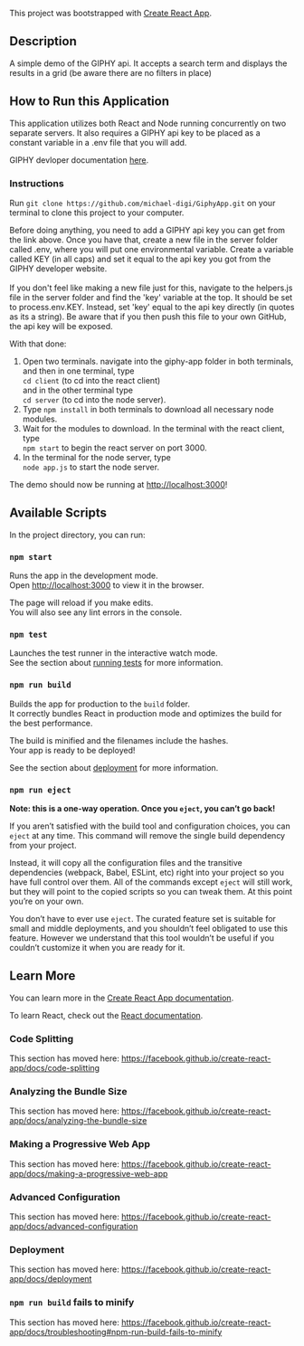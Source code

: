 This project was bootstrapped with [Create React App](https://github.com/facebook/create-react-app).

## Description

A simple demo of the GIPHY api. It accepts a search term and displays the results in a grid (be aware there are no filters in place)

## How to Run this Application

This application utilizes both React and Node running concurrently on two separate servers. It also requires a GIPHY api key to be placed as a constant variable in a .env file that you will add.

GIPHY devloper documentation [here](https://developers.giphy.com/).

### Instructions
Run ```git clone https://github.com/michael-digi/GiphyApp.git``` on your terminal to clone this project to your computer.

Before doing anything, you need to add a GIPHY api key you can get from the link above. Once you have that, create a new file in the server folder called .env, where you will put one environmental variable.
Create a variable called KEY (in all caps) and set it equal to the api key you got from the GIPHY developer website. <br /><br />
If you don't feel like making a new file just for this, navigate to the helpers.js file in the server folder and find the 'key' variable at the top. It should be set to process.env.KEY. Instead, set 'key' equal to the api key directly (in quotes as its a string). Be aware that if you then push this file to your own GitHub, the api key will be exposed.

With that done:

1. Open two terminals. navigate into the giphy-app folder in both terminals, and then in one terminal, type<br />
```cd client``` (to cd into the react client)<br />
and in the other terminal type<br />
```cd server``` (to cd into the node server).
2. Type ```npm install``` in both terminals to download all necessary node modules.
3. Wait for the modules to download. In the terminal with the react client, type<br />
```npm start``` to begin the react server on port 3000.
4. In the terminal for the node server, type<br />
```node app.js``` to start the node server.

The demo should now be running at [http://localhost:3000](http://localhost:3000)!

## Available Scripts

In the project directory, you can run:

### `npm start`

Runs the app in the development mode.<br />
Open [http://localhost:3000](http://localhost:3000) to view it in the browser.

The page will reload if you make edits.<br />
You will also see any lint errors in the console.

### `npm test`

Launches the test runner in the interactive watch mode.<br />
See the section about [running tests](https://facebook.github.io/create-react-app/docs/running-tests) for more information.

### `npm run build`

Builds the app for production to the `build` folder.<br />
It correctly bundles React in production mode and optimizes the build for the best performance.

The build is minified and the filenames include the hashes.<br />
Your app is ready to be deployed!

See the section about [deployment](https://facebook.github.io/create-react-app/docs/deployment) for more information.

### `npm run eject`

**Note: this is a one-way operation. Once you `eject`, you can’t go back!**

If you aren’t satisfied with the build tool and configuration choices, you can `eject` at any time. This command will remove the single build dependency from your project.

Instead, it will copy all the configuration files and the transitive dependencies (webpack, Babel, ESLint, etc) right into your project so you have full control over them. All of the commands except `eject` will still work, but they will point to the copied scripts so you can tweak them. At this point you’re on your own.

You don’t have to ever use `eject`. The curated feature set is suitable for small and middle deployments, and you shouldn’t feel obligated to use this feature. However we understand that this tool wouldn’t be useful if you couldn’t customize it when you are ready for it.

## Learn More

You can learn more in the [Create React App documentation](https://facebook.github.io/create-react-app/docs/getting-started).

To learn React, check out the [React documentation](https://reactjs.org/).

### Code Splitting

This section has moved here: https://facebook.github.io/create-react-app/docs/code-splitting

### Analyzing the Bundle Size

This section has moved here: https://facebook.github.io/create-react-app/docs/analyzing-the-bundle-size

### Making a Progressive Web App

This section has moved here: https://facebook.github.io/create-react-app/docs/making-a-progressive-web-app

### Advanced Configuration

This section has moved here: https://facebook.github.io/create-react-app/docs/advanced-configuration

### Deployment

This section has moved here: https://facebook.github.io/create-react-app/docs/deployment

### `npm run build` fails to minify

This section has moved here: https://facebook.github.io/create-react-app/docs/troubleshooting#npm-run-build-fails-to-minify

